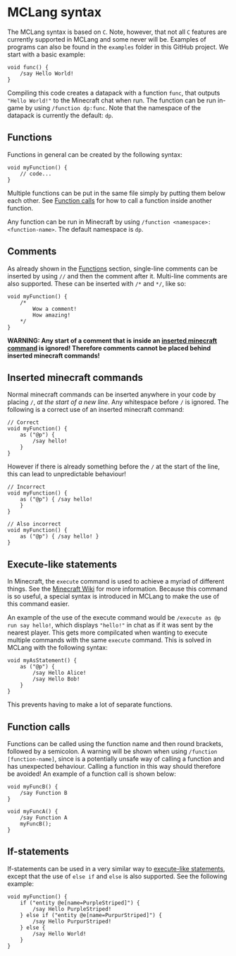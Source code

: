 
# MCLang syntax

The MCLang syntax is based on `C`. Note, however, that not all `C` features are currently supported in MCLang and some never will be. Examples of programs can also be found in the `examples` folder in this GitHub project. We start with a basic example:

```
void func() {
    /say Hello World!
}
```

Compiling this code creates a datapack with a function `func`, that outputs `"Hello World!"` to the Minecraft chat when run. The function can be run in-game by using `/function dp:func`. Note that the namespace of the datapack is currently the default: `dp`.

## Functions

Functions in general can be created by the following syntax:

```
void myFunction() {
    // code...
}
```

Multiple functions can be put in the same file simply by putting them below each other. See [Function calls](#function-calls) for how to call a function inside another function.

Any function can be run in Minecraft by using `/function <namespace>:<function-name>`. The default namespace is `dp`.

## Comments

As already shown in the [Functions](#Functions) section, single-line comments can be inserted by using `//` and then the comment after it. Multi-line comments are also supported. These can be inserted with `/*` and `*/`, like so:

```
void myFunction() {
    /*
        Wow a comment!
        How amazing!
    */
}
```

**WARNING: Any start of a comment that is inside an [inserted minecraft command](#inserted-minecraft-commands) is ignored! Therefore comments cannot be placed behind inserted minecraft commands!**

## Inserted minecraft commands

Normal minecraft commands can be inserted anywhere in your code by placing `/`, *at the start of a new line*. Any whitespace before `/` is ignored. The following is a correct use of an inserted minecraft command:

```
// Correct
void myFunction() {
    as ("@p") {
        /say hello!
    }
}
```

However if there is already something before the `/` at the start of the line, this can lead to unpredictable behaviour!

```
// Incorrect
void myFunction() {
    as ("@p") { /say hello!
    }
}
```

```
// Also incorrect
void myFunction() {
    as ("@p") { /say hello! }
}
```

## Execute-like statements

In Minecraft, the `execute` command is used to achieve a myriad of different things. See the [Minecraft Wiki](https://minecraft.fandom.com/wiki/Commands/execute) for more information. Because this command is so useful, a special syntax is introduced in MCLang to make the use of this command easier.

An example of the use of the execute command would be `/execute as @p run say hello!`, which displays `"hello!"` in chat as if it was sent by the nearest player. This gets more compilcated when wanting to execute multiple commands with the same `execute` command. This is solved in MCLang with the following syntax:

```
void myAsStatement() {
    as ("@p") {
        /say Hello Alice!
        /say Hello Bob!
    }
}
```

This prevents having to make a lot of separate functions.

## Function calls

Functions can be called using the function name and then round brackets, followed by a semicolon. A warning will be shown when using `/function [function-name]`, since is a potentially unsafe way of calling a function and has unexpected behaviour. Calling a function in this way should therefore be avoided! An example of a function call is shown below:

```
void myFuncB() {
    /say Function B
}

void myFuncA() {
    /say Function A
    myFuncB();
}
```

## If-statements

If-statements can be used in a very similar way to [execute-like statements](#execute-like-statements), except that the use of `else if` and `else` is also supported. See the following example:

```
void myFunction() {
    if ("entity @e[name=PurpleStriped]") {
        /say Hello PurpleStriped!
    } else if ("entity @e[name=PurpurStriped]") {
        /say Hello PurpurStriped!
    } else {
        /say Hello World!
    }
}
```
